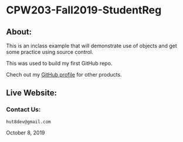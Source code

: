 ﻿# CPW203-Fall2019-StudentReg

## About:
This is an inclass example that will demonstrate use of objects and get some practice using source control.

This was used to build my first GitHub repo.

Chech out my [GitHub profile](https://github.com/arcum-omni)  for other products.

## Live Website:


### Contact Us:
    hut8dev@gmail.com

October 8, 2019
